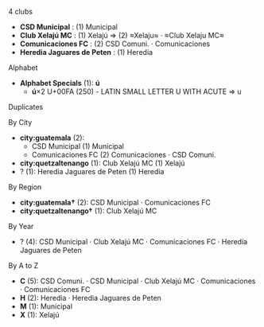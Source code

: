 4 clubs

- **CSD Municipal** : (1) Municipal
- **Club Xelajú MC** : (1) Xelajú ⇒ (2) ≈Xelaju≈ · ≈Club Xelaju MC≈
- **Comunicaciones FC** : (2) CSD Comuni. · Comunicaciones
- **Heredia Jaguares de Peten** : (1) Heredia




Alphabet

- **Alphabet Specials** (1):  **ú** 
  - **ú**×2 U+00FA (250) - LATIN SMALL LETTER U WITH ACUTE ⇒ u




Duplicates





By City

- **city:guatemala** (2): 
  - CSD Municipal  (1) Municipal
  - Comunicaciones FC  (2) Comunicaciones · CSD Comuni.
- **city:quetzaltenango** (1): Club Xelajú MC  (1) Xelajú
- ? (1): Heredia Jaguares de Peten  (1) Heredia




By Region

- **city:guatemala†** (2):   CSD Municipal · Comunicaciones FC
- **city:quetzaltenango†** (1):   Club Xelajú MC




By Year

- ? (4):   CSD Municipal · Club Xelajú MC · Comunicaciones FC · Heredia Jaguares de Peten






By A to Z

- **C** (5): CSD Comuni. · CSD Municipal · Club Xelajú MC · Comunicaciones · Comunicaciones FC
- **H** (2): Heredia · Heredia Jaguares de Peten
- **M** (1): Municipal
- **X** (1): Xelajú




